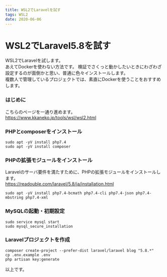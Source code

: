 ```yaml
---
title: WSL2でLaravelを試す
tags: WSL2
date: 2020-06-06
---
```


# WSL2でLaravel5.8を試す

WSL2でLaravelを試します。  
あえてDockerを使わない方法です。
検証でさくっと動かしたいときにわざわざ設定するのが面倒かと思い、普通に色々インストールします。  
複数人で管理しているプロジェクトでは、素直にDockerを使うことをおすすめします。

### はじめに

こちらのページを一通り進めます。  
https://www.kkaneko.jp/tools/wsl/wsl2.html

### PHPとcomposerをインストール

```
sudo apt -yV install php7.4
sudo apt -yV install composer
```

### PHPの拡張モジュールをインストール

Laravelのサーバ要件を満たすために、PHPの拡張モジュールをインストールします。  
https://readouble.com/laravel/5.8/ja/installation.html

```
sudo apt -yV install php7.4-bcmath php7.4-cli php7.4-json php7.4-mbstring php7.4-xml
```

### MySQLの起動・初期設定

```
sudo service mysql start
sudo mysql_secure_installation 
```

### Laravelプロジェクトを作成

```
composer create-project --prefer-dist laravel/laravel blog "5.8.*"
cp .env.example .env
php artisan key:generate
```

以上です。
